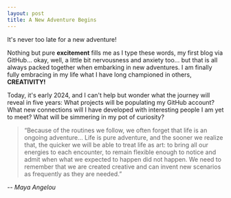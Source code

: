 ```yaml
---
layout: post
title: A New Adventure Begins
---
```


It's never too late for a new adventure!

Nothing but pure **excitement** fills me as I type these words, my first blog via GitHub... okay, well, a little bit nervousness and anxiety too... but that is all always packed together when embarking in new adventures. I am finally fully embracing in my life what I have long championed in others, **CREATIVITY!** 

Today, it's early 2024, and I can't help but wonder what the journey will reveal in five years: What projects will be populating my GitHub account? What new connections will I have developed with interesting people I am yet to meet? What will be simmering in my pot of curiosity?

>“Because of the routines we follow, we often forget that life is an ongoing adventure... Life is pure adventure, and the sooner we realize that, the quicker we will be able to treat life as art: to bring all our energies to each encounter, to remain flexible enough to notice and admit when what we expected to happen did not happen. We need to remember that we are created creative and can invent new scenarios as frequently as they are needed.”

-- *Maya Angelou*

